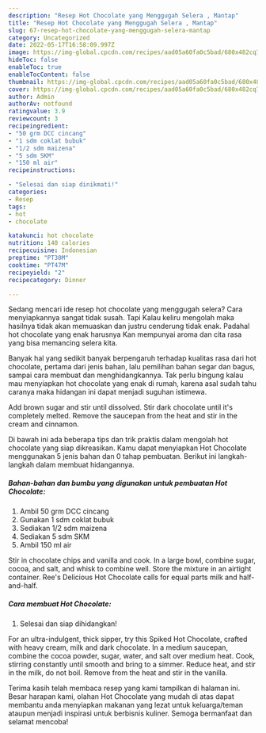 ```yaml
---
description: "Resep Hot Chocolate yang Menggugah Selera , Mantap"
title: "Resep Hot Chocolate yang Menggugah Selera , Mantap"
slug: 67-resep-hot-chocolate-yang-menggugah-selera-mantap
category: Uncategorized
date: 2022-05-17T16:58:09.997Z
image: https://img-global.cpcdn.com/recipes/aad05a60fa0c5bad/680x482cq70/hot-chocolate-foto-resep-utama.jpg
hideToc: false
enableToc: true
enableTocContent: false
thumbnail: https://img-global.cpcdn.com/recipes/aad05a60fa0c5bad/680x482cq70/hot-chocolate-foto-resep-utama.jpg
cover: https://img-global.cpcdn.com/recipes/aad05a60fa0c5bad/680x482cq70/hot-chocolate-foto-resep-utama.jpg
author: Admin
authorAv: notfound
ratingvalue: 3.9
reviewcount: 3
recipeingredient:
- "50 grm DCC cincang"
- "1 sdm coklat bubuk"
- "1/2 sdm maizena"
- "5 sdm SKM"
- "150 ml air"
recipeinstructions:

- "Selesai dan siap dinikmati!"
categories:
- Resep
tags:
- hot
- chocolate

katakunci: hot chocolate 
nutrition: 140 calories
recipecuisine: Indonesian
preptime: "PT30M"
cooktime: "PT47M"
recipeyield: "2"
recipecategory: Dinner

---
```



Sedang mencari ide resep hot chocolate yang menggugah selera? Cara menyiapkannya sangat tidak susah. Tapi Kalau keliru mengolah maka hasilnya tidak akan memuaskan dan justru cenderung tidak enak. Padahal hot chocolate yang enak harusnya Kan mempunyai aroma dan cita rasa yang bisa memancing selera kita.


Banyak hal yang sedikit banyak berpengaruh terhadap kualitas rasa dari hot chocolate, pertama dari jenis bahan, lalu pemilihan bahan segar dan bagus, sampai cara membuat dan menghidangkannya. Tak perlu bingung kalau mau menyiapkan hot chocolate yang enak di rumah, karena asal sudah tahu caranya maka hidangan ini dapat menjadi suguhan istimewa.

Add brown sugar and stir until dissolved. Stir dark chocolate until it&#39;s completely melted. Remove the saucepan from the heat and stir in the cream and cinnamon.


Di bawah ini ada beberapa tips dan trik praktis dalam mengolah hot chocolate yang siap dikreasikan. Kamu dapat menyiapkan Hot Chocolate menggunakan 5 jenis bahan dan 0 tahap pembuatan. Berikut ini langkah-langkah dalam membuat hidangannya.

<!--inarticleads1-->

##### Bahan-bahan dan bumbu yang digunakan untuk pembuatan Hot Chocolate:

1. Ambil 50 grm DCC cincang
1. Gunakan 1 sdm coklat bubuk
1. Sediakan 1/2 sdm maizena
1. Sediakan 5 sdm SKM
1. Ambil 150 ml air


Stir in chocolate chips and vanilla and cook. In a large bowl, combine sugar, cocoa, and salt, and whisk to combine well. Store the mixture in an airtight container. Ree&#39;s Delicious Hot Chocolate calls for equal parts milk and half-and-half. 

<!--inarticleads2-->

##### Cara membuat Hot Chocolate:


1. Selesai dan siap dihidangkan!

For an ultra-indulgent, thick sipper, try this Spiked Hot Chocolate, crafted with heavy cream, milk and dark chocolate. In a medium saucepan, combine the cocoa powder, sugar, water, and salt over medium heat. Cook, stirring constantly until smooth and bring to a simmer. Reduce heat, and stir in the milk, do not boil. Remove from the heat and stir in the vanilla. 

Terima kasih telah membaca resep yang kami tampilkan di halaman ini. Besar harapan kami, olahan Hot Chocolate yang mudah di atas dapat membantu anda menyiapkan makanan yang lezat untuk keluarga/teman ataupun menjadi inspirasi untuk berbisnis kuliner. Semoga bermanfaat dan selamat mencoba!
